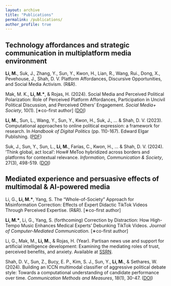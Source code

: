 ```yaml
---
layout: archive
title: "Publications"
permalink: /publications/
author_profile: true
---
```


## Technology affordances and strategic communication in multiplatform media environment
<b>Li, M.</b>, Suk, J., Zhang, Y., Sun, Y., Kwon, H., Lian, R., Wang, Rui., Dong, X., Pevehouse, J., Shah, D. V. Platform Affordances, Discursive Opportunities, and Social Media Activism. (R&R).

Mak, M. K., <b>Li, M.*</b>, & Rojas, H. (2024). Social Media and Perceived Political Polarization: Role of Perceived Platform Affordances, Participation in Uncivil Political Discussion, and Perceived Others’ Engagement. <i>Social Media+ Society</i>, 10(1). [∗co-first author] ([DOI](https://doi.org/10.1177/20563051241228595))

<b>Li, M.</b>, Sun, L., Wang, Y., Sun, Y., Kwon, H., Suk, J., ... & Shah, D. V. (2023). Computational approaches to online political expression: a framework for research. In <i>Handbook of Digital Politics</i> (pp. 110-167). Edward Elgar Publishing. ([PDF](https://www.researchgate.net/profile/Mengyu-Li-19/publication/375877051_Computational_approaches_to_online_political_expression_a_framework_for_research/links/65c8ddb01bed776ae341328f/Computational-approaches-to-online-political-expression-a-framework-for-research.pdf))

Suk, J., Sun, Y., Sun, L., <b>Li, M.</b>, Farías, C., Kwon, H., ... & Shah, D. V. (2024). ‘Think global, act local’: How# MeToo hybridized across borders and platforms for contextual relevance. <i>Information, Communication & Society</i>, 27(3), 498-519. ([DOI](https://doi.org/10.1080/1369118X.2023.2219716))

## Mediated experience and persuasive effects of multimodal & AI-powered media
Li, G., <b>Li, M.*</b>, Yang, S. The “Whole-of-Society” Approach for Misinformation Correction: Effects of Expert Didactic TikTok Videos Through Perceived Expertise. (R&R). [∗co-first author]

<b>Li, M.*</b>, Li, G., Yang, S. (forthcoming) Correction by Distraction: How High-Tempo Music Enhances Medical Experts’ Debunking TikTok Videos. <i>Journal of Computer-Mediated Communication.</i> [∗co-first author]

Li, G., Mak, M., <b>Li, M.</b>, & Rojas, H. (Year). Partisan news use and support for artificial intelligence development: Examining the mediating roles of trust, perceived benefits, and anxiety. Available at [SSRN](http://dx.doi.org/10.2139/ssrn.4763801).

Shah, D. V., Sun, Z., Bucy, E. P., Kim, S. J., Sun, Y., <b>Li, M.</b>, & Sethares, W. (2024). Building an ICCN multimodal classifier of aggressive political debate style: Towards a computational understanding of candidate performance over time. <i>Communication Methods and Measures</i>, 18(1), 30-47. ([DOI](https://doi.org/10.1080/19312458.2023.2227093))
